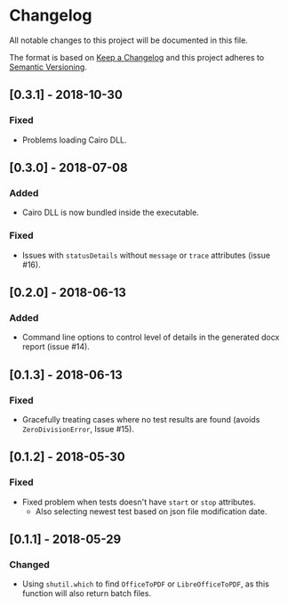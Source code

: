# Changelog
All notable changes to this project will be documented in this file.

The format is based on [Keep a Changelog](http://keepachangelog.com/en/1.0.0/)
and this project adheres to [Semantic Versioning](http://semver.org/spec/v2.0.0.html).

## [0.3.1] - 2018-10-30
### Fixed
- Problems loading Cairo DLL.

## [0.3.0] - 2018-07-08
### Added 
- Cairo DLL is now bundled inside the executable.
### Fixed
- Issues with `statusDetails` without `message` or `trace` attributes (issue #16).

## [0.2.0] - 2018-06-13
### Added
- Command line options to control level of details in the generated docx report (issue #14).

## [0.1.3] - 2018-06-13
### Fixed
- Gracefully treating cases where no test results are found (avoids `ZeroDivisionError`, Issue #15).

## [0.1.2] - 2018-05-30
### Fixed
- Fixed problem when tests doesn't have `start` or `stop` attributes.
  - Also selecting newest test based on json file modification date.

## [0.1.1] - 2018-05-29
### Changed
- Using `shutil.which` to find `OfficeToPDF` or `LibreOfficeToPDF`, as this function will also return batch files.


